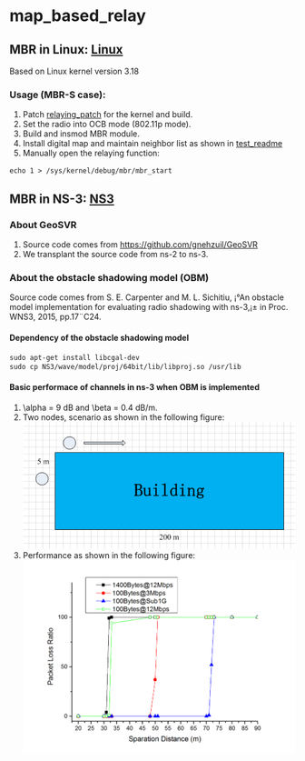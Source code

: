 # map_based_relay
## MBR in Linux: [Linux](Linux)
 Based on Linux kernel version 3.18
### Usage (MBR-S case):
 1. Patch [relaying_patch](Linux/20170306-0001-map-based-relay-encapsulate-the-relay-mac-addr-into-.patch) for the kernel and build.
 1. Set the radio into OCB mode (802.11p mode).
 1. Build and insmod MBR module.
 1. Install digital map and maintain neighbor list as shown in [test_readme](Linux/test/README.md)
 1. Manually open the relaying function:
 ```
 echo 1 > /sys/kernel/debug/mbr/mbr_start
 ```
 
## MBR in NS-3: [NS3](NS-3)
### About GeoSVR
 1. Source code comes from https://github.com/gnehzuil/GeoSVR
 1. We transplant the source code from ns-2 to ns-3. 
### About the obstacle shadowing model (OBM)
 Source code comes from S. E. Carpenter and M. L. Sichitiu, ¡°An obstacle model implementation for evaluating radio shadowing with ns-3,¡± in Proc. WNS3, 2015, pp.17¨C24.
#### Dependency of the obstacle shadowing model
```
sudo apt-get install libcgal-dev
sudo cp NS3/wave/model/proj/64bit/lib/libproj.so /usr/lib
```

#### Basic performace of channels in ns-3 when OBM is implemented
 1. \alpha = 9 dB and \beta = 0.4 dB/m.
 1. Two nodes, scenario as shown in the following figure:
 ![image](NS3/ns3-ch-basic-scenario.jpg)
 1. Performance as shown in the following figure:
 ![image](NS3/ns3-ch-basic-performance.jpg)
